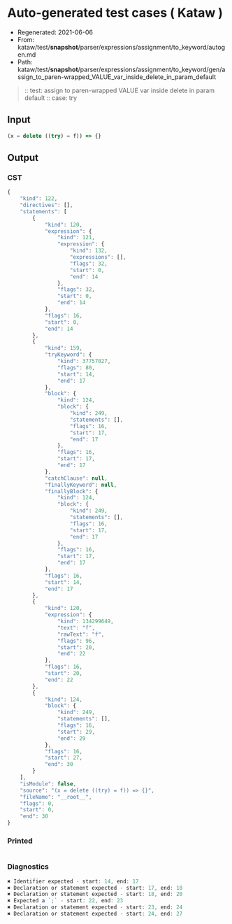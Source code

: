 # Auto-generated test cases ( Kataw )
- Regenerated: 2021-06-06
- From: kataw/test/__snapshot__/parser/expressions/assignment/to_keyword/autogen.md
- Path: kataw/test/__snapshot__/parser/expressions/assignment/to_keyword/gen/assign_to_paren-wrapped_VALUE_var_inside_delete_in_param_default
> :: test: assign to paren-wrapped VALUE var inside delete in param default
> :: case: try
## Input

`````js
(x = delete ((try) = f)) => {}
`````
## Output

### CST

```javascript
{
    "kind": 122,
    "directives": [],
    "statements": [
        {
            "kind": 120,
            "expression": {
                "kind": 121,
                "expression": {
                    "kind": 132,
                    "expressions": [],
                    "flags": 32,
                    "start": 0,
                    "end": 14
                },
                "flags": 32,
                "start": 0,
                "end": 14
            },
            "flags": 16,
            "start": 0,
            "end": 14
        },
        {
            "kind": 159,
            "tryKeyword": {
                "kind": 37757027,
                "flags": 80,
                "start": 14,
                "end": 17
            },
            "block": {
                "kind": 124,
                "block": {
                    "kind": 249,
                    "statements": [],
                    "flags": 16,
                    "start": 17,
                    "end": 17
                },
                "flags": 16,
                "start": 17,
                "end": 17
            },
            "catchClause": null,
            "finallyKeyword": null,
            "finallyBlock": {
                "kind": 124,
                "block": {
                    "kind": 249,
                    "statements": [],
                    "flags": 16,
                    "start": 17,
                    "end": 17
                },
                "flags": 16,
                "start": 17,
                "end": 17
            },
            "flags": 16,
            "start": 14,
            "end": 17
        },
        {
            "kind": 120,
            "expression": {
                "kind": 134299649,
                "text": "f",
                "rawText": "f",
                "flags": 96,
                "start": 20,
                "end": 22
            },
            "flags": 16,
            "start": 20,
            "end": 22
        },
        {
            "kind": 124,
            "block": {
                "kind": 249,
                "statements": [],
                "flags": 16,
                "start": 29,
                "end": 29
            },
            "flags": 16,
            "start": 27,
            "end": 30
        }
    ],
    "isModule": false,
    "source": "(x = delete ((try) = f)) => {}",
    "fileName": "__root__",
    "flags": 0,
    "start": 0,
    "end": 30
}
```

### Printed

```javascript

```

### Diagnostics

```javascript
✖ Identifier expected - start: 14, end: 17
✖ Declaration or statement expected - start: 17, end: 18
✖ Declaration or statement expected - start: 18, end: 20
✖ Expected a `;` - start: 22, end: 23
✖ Declaration or statement expected - start: 23, end: 24
✖ Declaration or statement expected - start: 24, end: 27

```

